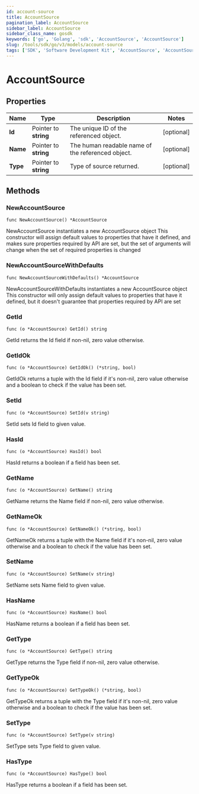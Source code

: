```yaml
---
id: account-source
title: AccountSource
pagination_label: AccountSource
sidebar_label: AccountSource
sidebar_class_name: gosdk
keywords: ['go', 'Golang', 'sdk', 'AccountSource', 'AccountSource']
slug: /tools/sdk/go/v3/models/account-source
tags: ['SDK', 'Software Development Kit', 'AccountSource', 'AccountSource']
---
```


# AccountSource

## Properties

| Name | Type | Description | Notes |
| --- | --- | --- | --- |
| **Id** | Pointer to **string** | The unique ID of the referenced object. | [optional] |
| **Name** | Pointer to **string** | The human readable name of the referenced object. | [optional] |
| **Type** | Pointer to **string** | Type of source returned. | [optional] |

## Methods

### NewAccountSource

`func NewAccountSource() *AccountSource`

NewAccountSource instantiates a new AccountSource object This constructor will assign default values to properties that have it defined, and makes sure properties required by API are set, but the set of arguments will change when the set of required properties is changed

### NewAccountSourceWithDefaults

`func NewAccountSourceWithDefaults() *AccountSource`

NewAccountSourceWithDefaults instantiates a new AccountSource object This constructor will only assign default values to properties that have it defined, but it doesn't guarantee that properties required by API are set

### GetId

`func (o *AccountSource) GetId() string`

GetId returns the Id field if non-nil, zero value otherwise.

### GetIdOk

`func (o *AccountSource) GetIdOk() (*string, bool)`

GetIdOk returns a tuple with the Id field if it's non-nil, zero value otherwise and a boolean to check if the value has been set.

### SetId

`func (o *AccountSource) SetId(v string)`

SetId sets Id field to given value.

### HasId

`func (o *AccountSource) HasId() bool`

HasId returns a boolean if a field has been set.

### GetName

`func (o *AccountSource) GetName() string`

GetName returns the Name field if non-nil, zero value otherwise.

### GetNameOk

`func (o *AccountSource) GetNameOk() (*string, bool)`

GetNameOk returns a tuple with the Name field if it's non-nil, zero value otherwise and a boolean to check if the value has been set.

### SetName

`func (o *AccountSource) SetName(v string)`

SetName sets Name field to given value.

### HasName

`func (o *AccountSource) HasName() bool`

HasName returns a boolean if a field has been set.

### GetType

`func (o *AccountSource) GetType() string`

GetType returns the Type field if non-nil, zero value otherwise.

### GetTypeOk

`func (o *AccountSource) GetTypeOk() (*string, bool)`

GetTypeOk returns a tuple with the Type field if it's non-nil, zero value otherwise and a boolean to check if the value has been set.

### SetType

`func (o *AccountSource) SetType(v string)`

SetType sets Type field to given value.

### HasType

`func (o *AccountSource) HasType() bool`

HasType returns a boolean if a field has been set.
